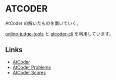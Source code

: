 # ATCODER

AtCoder の解いたものを置いていく。

[online-judge-tools](https://github.com/online-judge-tools) と [atcoder-cli](https://github.com/Tatamo/atcoder-cli) を利用しています。

## Links

- [AtCoder](https://atcoder.jp/users/szk18)
- [AtCoder Problems](https://kenkoooo.com/atcoder/#/user/szk18?userPageTab=All)
- [AtCoder Scores](https://atcoder-scores.herokuapp.com/graph?user=szk18)
